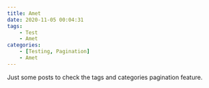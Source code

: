 ```yaml
---
title: Amet
date: 2020-11-05 00:04:31
tags:
    - Test
    - Amet
categories:
    - [Testing, Pagination]
    - Amet
---
```


Just some posts to check the tags and categories pagination feature.
